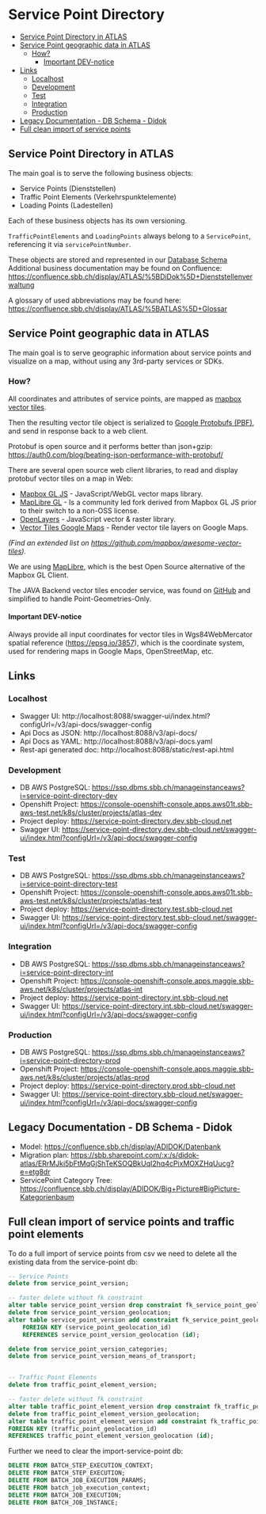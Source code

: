 # Service Point Directory

<!-- toc -->

- [Service Point Directory in ATLAS](#service-point-directory-in-atlas)
- [Service Point geographic data in ATLAS](#service-point-geographic-data-in-atlas)
  * [How?](#how)
    + [Important DEV-notice](#important-dev-notice)
- [Links](#links)
  * [Localhost](#localhost)
  * [Development](#development)
  * [Test](#test)
  * [Integration](#integration)
  * [Production](#production)
- [Legacy Documentation - DB Schema - Didok](#legacy-documentation---db-schema---didok)
- [Full clean import of service points](#full-clean-import-of-service-points)

<!-- tocstop -->

## Service Point Directory in ATLAS

The main goal is to serve the following business objects:

- Service Points (Dienststellen)
- Traffic Point Elements (Verkehrspunktelemente)
- Loading Points (Ladestellen)

Each of these business objects has its own versioning.

`TrafficPointElements` and `LoadingPoints` always belong to a `ServicePoint`, referencing it
via `servicePointNumber`.

These objects are stored and represented in our [Database Schema](src/docs/db-schema.md)
Additional business documentation may be found on
Confluence: https://confluence.sbb.ch/display/ATLAS/%5BDiDok%5D+Dienststellenverwaltung

A glossary of used abbreviations may be found
here: https://confluence.sbb.ch/display/ATLAS/%5BATLAS%5D+Glossar

## Service Point geographic data in ATLAS

The main goal is to serve geographic information about service points and visualize on a map,
without
using any 3rd-party services or SDKs.

### How?

All coordinates and attributes of service points, are mapped
as [mapbox vector tiles](https://docs.mapbox.com/data/tilesets/guides/vector-tiles-standards/).

Then the resulting vector tile object is serialized
to [Google Protobufs (PBF)](https://github.com/protocolbuffers/protobuf),
and send in response back to a web client.

Protobuf is open source and it performs better than
json+gzip: https://auth0.com/blog/beating-json-performance-with-protobuf/

There are several open source web client libraries, to read and display protobuf vector tiles on
a map in Web:

- [Mapbox GL JS](https://github.com/mapbox/mapbox-gl-js) - JavaScript/WebGL vector maps library.
- [MapLibre GL](https://github.com/maplibre/maplibre-gl-js) - Is a community led fork derived from
  Mapbox GL JS prior to their switch to a non-OSS license.
- [OpenLayers](https://openlayers.org/en/latest/examples/mapbox-vector-layer.html) - JavaScript
  vector & raster library.
- [Vector Tiles Google Maps](https://github.com/techjb/Vector-Tiles-Google-Maps) - Render vector
  tile layers on Google Maps.

_(Find an extended list on https://github.com/mapbox/awesome-vector-tiles)._

We are using [MapLibre](https://maplibre.org/), which is the best Open Source alternative of the
Mapbox GL Client.

The JAVA Backend vector tiles encoder service, was found
on [GitHub](https://github.com/ElectronicChartCentre/java-vector-tile) and simplified to handle
Point-Geometries-Only.

#### Important DEV-notice

Always provide all input coordinates for vector tiles in Wgs84WebMercator spatial
reference (https://epsg.io/3857), which is the coordinate system, used for rendering maps in Google
Maps, OpenStreetMap, etc.

## Links

### Localhost

* Swagger UI: http://localhost:8088/swagger-ui/index.html?configUrl=/v3/api-docs/swagger-config
* Api Docs as JSON: http://localhost:8088/v3/api-docs/
* Api Docs as YAML: http://localhost:8088/v3/api-docs.yaml
* Rest-api generated doc: http://localhost:8088/static/rest-api.html

### Development

* DB AWS PostgreSQL: https://ssp.dbms.sbb.ch/manageinstanceaws?i=service-point-directory-dev
* Openshift
  Project: https://console-openshift-console.apps.aws01t.sbb-aws-test.net/k8s/cluster/projects/atlas-dev
* Project deploy: https://service-point-directory.dev.sbb-cloud.net
* Swagger
  UI: https://service-point-directory.dev.sbb-cloud.net/swagger-ui/index.html?configUrl=/v3/api-docs/swagger-config

### Test

* DB AWS PostgreSQL: https://ssp.dbms.sbb.ch/manageinstanceaws?i=service-point-directory-test
* Openshift
  Project: https://console-openshift-console.apps.aws01t.sbb-aws-test.net/k8s/cluster/projects/atlas-test
* Project deploy: https://service-point-directory.test.sbb-cloud.net
* Swagger
  UI: https://service-point-directory.test.sbb-cloud.net/swagger-ui/index.html?configUrl=/v3/api-docs/swagger-config

### Integration

* DB AWS PostgreSQL: https://ssp.dbms.sbb.ch/manageinstanceaws?i=service-point-directory-int
* Openshift
  Project: https://console-openshift-console.apps.maggie.sbb-aws.net/k8s/cluster/projects/atlas-int
* Project deploy: https://service-point-directory.int.sbb-cloud.net
* Swagger
  UI: https://service-point-directory.int.sbb-cloud.net/swagger-ui/index.html?configUrl=/v3/api-docs/swagger-config

### Production

* DB AWS PostgreSQL: https://ssp.dbms.sbb.ch/manageinstanceaws?i=service-point-directory-prod
* Openshift
  Project: https://console-openshift-console.apps.maggie.sbb-aws.net/k8s/cluster/projects/atlas-prod
* Project deploy: https://service-point-directory.prod.sbb-cloud.net
* Swagger
  UI:  https://service-point-directory.sbb-cloud.net/swagger-ui/index.html?configUrl=/v3/api-docs/swagger-config

## Legacy Documentation - DB Schema - Didok

- Model: https://confluence.sbb.ch/display/ADIDOK/Datenbank
- Migration
  plan: https://sbb.sharepoint.com/:x:/s/didok-atlas/ERrMJki5bFtMqGjShTeKSOQBkUqI2hq4cPixMOXZHqUucg?e=etg8dr
- ServicePoint Category
  Tree: https://confluence.sbb.ch/display/ADIDOK/Big+Picture#BigPicture-Kategorienbaum

## Full clean import of service points and traffic point elements

To do a full import of service points from csv we need to delete all the existing data from the service-point db:
```sql
-- Service Points
delete from service_point_version;

-- faster delete without fk constraint
alter table service_point_version drop constraint fk_service_point_geolocation_id;
delete from service_point_version_geolocation;
alter table service_point_version add constraint fk_service_point_geolocation_id
    FOREIGN KEY (service_point_geolocation_id)
    REFERENCES service_point_version_geolocation (id);

delete from service_point_version_categories;
delete from service_point_version_means_of_transport;


-- Traffic Point Elements
delete from traffic_point_element_version;

-- faster delete without fk constraint
alter table traffic_point_element_version drop constraint fk_traffic_point_element_version_geolocation_id;
delete from traffic_point_element_version_geolocation;
alter table traffic_point_element_version add constraint fk_traffic_point_element_version_geolocation_id
FOREIGN KEY (traffic_point_geolocation_id)
REFERENCES traffic_point_element_version_geolocation (id);
```

Further we need to clear the import-service-point db:
```sql
DELETE FROM BATCH_STEP_EXECUTION_CONTEXT;
DELETE FROM BATCH_STEP_EXECUTION;
DELETE FROM BATCH_JOB_EXECUTION_PARAMS;
DELETE FROM batch_job_execution_context;
DELETE FROM BATCH_JOB_EXECUTION;
DELETE FROM BATCH_JOB_INSTANCE;
```